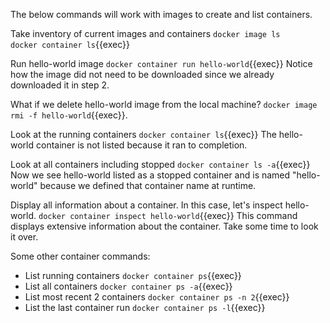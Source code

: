 The below commands will work with images to create and list containers.

Take inventory of current images and containers  `docker image ls`  
`docker container ls`{{exec}}

Run hello-world image `docker container run hello-world`{{exec}} Notice how the image did not need to be downloaded since we already downloaded it in step 2.

What if we delete hello-world image from the local machine? `docker image rmi -f hello-world`{{exec}}.


Look at the running containers `docker container ls`{{exec}} The hello-world container is not listed because it ran to completion.

Look at all containers including stopped `docker container ls -a`{{exec}} Now we see hello-world listed as a stopped container and is named "hello-world" because we defined that container name at runtime.

Display all information about a container. In this case, let's inspect hello-world. `docker container inspect hello-world`{{exec}} This command displays extensive information about the container. Take some time to look it over.

Some other container commands:
- List running containers `docker container ps`{{exec}}
- List all containers `docker container ps -a`{{exec}}
- List most recent 2 containers `docker container ps -n 2`{{exec}}
- List the last container run `docker container ps -l`{{exec}}